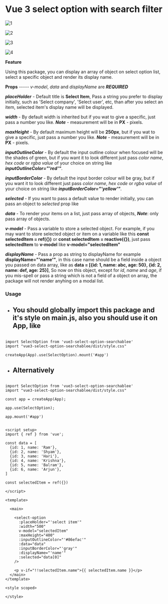 # Vue 3 select option with search filter


![1](https://github.com/manish-nepal/vue3-select-option-searchable/assets/106729542/8793a9b1-ab8a-4ecb-bd44-ef049bfbf8f9)

![2](https://github.com/manish-nepal/vue3-select-option-searchable/assets/106729542/d23bb9bd-7688-41b6-a315-f8e906dfce9e)

![3](https://github.com/manish-nepal/vue3-select-option-searchable/assets/106729542/d750b7be-4bf5-4fd5-884f-61cf3439d0db)

![4](https://github.com/manish-nepal/vue3-select-option-searchable/assets/106729542/6bff0d13-561e-4980-bf09-999c861d91b8)


**Feature**

Using this package, you can display an array of object on select option list, select a specific object and render its display name.


**Props**  ----- _v-model_, _data_ and _displayName_ are ***REQUIRED***

***placeHolder*** - Default title is **Select Item**, Pass a string you prefer to display initially, such as   'Select company', 'Select user', etc, than after you select an item, selected item's display name will be displayed.

***width*** - By default width is inherited but if you wat to give a specific, just pass a number you like. ***Note*** - measurement will be in **PX** - pixels.

***maxHeight*** - By default maximum height will be **250px**, but if you wat to give a specific, just pass a number you like. ***Note*** - measurement will be in **PX** - pixels.

***inputOutlineColor*** - By default the input outline colour when focused will be the shades of green, but if you want it to look different just pass _color name_, _hex code_ or _rgba value_ of your choice on string like ***inputOutlineColor="'_red_'"***.

***inputBorderColor*** - By default the input border colour will be gray, but if you want it to look different just pass _color name_, _hex code_ or _rgba value_ of your choice on string like ***inputBorderColor="'_yellow_'"***.

***selected*** - If you want to pass a default value to render initially, you can pass an object to _selected_ prop like **<select-option selected="{id: 1, name: Sita}"/>**

***data*** - To render your items on a list, just pass array of objects,  ***Note***: only pass array of objects.

***v-model*** - Pass a variable to store a selected object. For example, if you may want to store 
selected object or item on a variable like this **const selectedItem = ref({})** or **const selectedItem = reactive({})**, just pass **selectedItem** to **v-model** like **v-model="selectedItem"**

***displayName*** - Pass a prop as string to displayName for example  **displayName="'name'"**, in this case name should be a field inside a object you passed on data array, like as 
**data = [{id: 1, name: abc, age: 50}, {id: 2, name: def, age: 25}]**, So now on this object, except for _id_, _name_ and _age_, if you mis-spell or pass a string which is not a field of a object on array, the package will not render anyhing on a modal list.


### Usage

- ## You should globally import this package and it's style on main.js, also you should use it on App, like

```vue

import SelectOption from 'vue3-select-option-searchablee'
import "vue3-select-option-searchablee/dist/style.css"

createApp(App).use(SelectOption).mount('#app')

```

- ## Alternatively 

```vue

import SelectOption from 'vue3-select-option-searchablee'
import "vue3-select-option-searchablee/dist/style.css"

const app = createApp(App);

app.use(SelectOption);

app.mount('#app')

```



```vue

<script setup>
import { ref } from 'vue';

const data = [
  {id: 1, name: 'Ram'},
  {id: 2, name: 'Shyam'},
  {id: 3, name: 'Hari'},
  {id: 4, name: 'Krishna'},
  {id: 5, name: 'Balram'},
  {id: 6, name: 'Arjun'},
]

const selectedItem = ref({})

</script>

<template>
  
  <main>

    <select-option
      :placeHolder="'select item'"
      :width="500"
      v-model="selectedItem"
      :maxHeight="400"
      :inputOutlineColor="'#86efac'"
      :data="data"
      :inputBorderColor="'gray'"
      :displayName="'name'"
      :selected="data[0]"
    />

    <p v-if="!!selectedItem.name">{{ selectedItem.name }}</p>
  </main>
</template>

<style scoped>

</style>


```